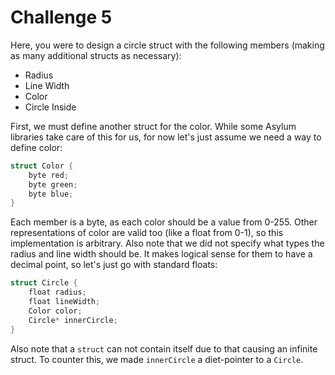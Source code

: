 # Challenge 5
Here, you were to design a circle struct with the following members (making as many additional structs as necessary):
* Radius
* Line Width
* Color
* Circle Inside

First, we must define another struct for the color. While some Asylum libraries take care of this for us, for now let's just assume we need a way to define color:

```rust
struct Color {
    byte red;
    byte green;
    byte blue;
}
```

Each member is a byte, as each color should be a value from 0-255. Other representations of color are valid too (like a float from 0-1), so this implementation is arbitrary. Also note that we did not specify what types the radius and line width should be. It makes logical sense for them to have a decimal point, so let's just go with standard floats:

```rust
struct Circle {
    float radius;
    float lineWidth;
    Color color;
    Circle* innerCircle;
}
```

Also note that a `struct` can not contain itself due to that causing an infinite struct. To counter this, we made `innerCircle` a diet-pointer to a `Circle`.